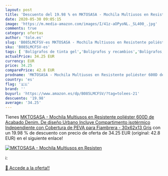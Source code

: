 ```yaml
---
layout: post
title: 'Descuento del 19.98 % en MKTOSASA - Mochila Multiusos en Resisten'
date: 2020-05-30 09:05:15
image: 'https://m.media-amazon.com/images/I/41z-aOPyoNL._SL400_.jpg'
comments: true
category: ofertas
author: 'tole.es'
slug: 'B085LMCFSV-es MKTOSASA - Mochila Multiusos en Resistente poliéster 600D...'
sku: 'B085LMCFSV-es'
tags: [ 'Bolígrafos de tinta gel','Bolígrafos y recambios','Bolígrafos, lápices y útiles de escritura','Oficina y papelería','Recambios para bolígrafos y plumas','mochila', ]
actualPrice: 34.25 EUR
currency: EUR
price: 34.25
comparePrice: 42.8 EUR
prodname: 'MKTOSASA - Mochila Multiusos en Resistente poliéster 600D de Acabado Denim. De diseño Urbano  Incluye Compartimento isotérmico Independiente con Cobertura de PEVA para Fiambrera - 30x62x13 Gris'
country: 'es'
flag: '🇪🇸'
brand: ''
buyurl: 'https://www.amazon.es/dp/B085LMCFSV/?tag=tolees-21'
descuento: '19.98'
average: '34.25'
---
```


Tienes [MKTOSASA - Mochila Multiusos en Resistente poliéster 600D de Acabado Denim. De diseño Urbano  Incluye Compartimento isotérmico Independiente con Cobertura de PEVA para Fiambrera - 30x62x13 Gris](https://www.amazon.es/dp/B085LMCFSV/?tag=tolees-21) con un 19.98 % de descuento con precio de oferta de 34.25 EUR (original: 42.8 EUR) en el siguiente enlace!

[![MKTOSASA - Mochila Multiusos en Resisten](https://m.media-amazon.com/images/I/41z-aOPyoNL._SL400_.jpg)](https://www.amazon.es/dp/B085LMCFSV/?tag=tolees-21)

ℹ️:


[🛒 Accede a la oferta!!](https://www.amazon.es/dp/B085LMCFSV/?tag=tolees-21)

